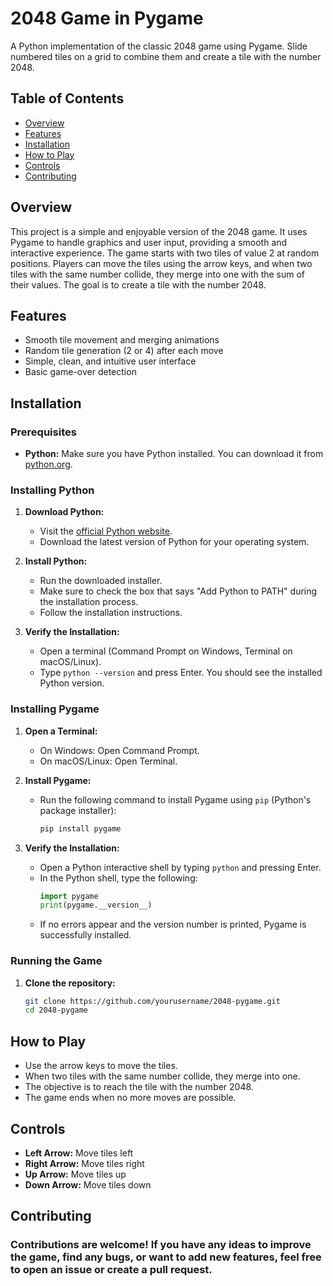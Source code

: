 # 2048 Game in Pygame

A Python implementation of the classic 2048 game using Pygame. Slide numbered tiles on a grid to combine them and create a tile with the number 2048.

## Table of Contents

- [Overview](#overview)
- [Features](#features)
- [Installation](#installation)
- [How to Play](#how-to-play)
- [Controls](#controls)
- [Contributing](#contributing)

## Overview

This project is a simple and enjoyable version of the 2048 game. It uses Pygame to handle graphics and user input, providing a smooth and interactive experience. The game starts with two tiles of value 2 at random positions. Players can move the tiles using the arrow keys, and when two tiles with the same number collide, they merge into one with the sum of their values. The goal is to create a tile with the number 2048.

## Features

- Smooth tile movement and merging animations
- Random tile generation (2 or 4) after each move
- Simple, clean, and intuitive user interface
- Basic game-over detection

## Installation

### Prerequisites

- **Python:** Make sure you have Python installed. You can download it from [python.org](https://www.python.org/downloads/).

### Installing Python

1. **Download Python:**
   - Visit the [official Python website](https://www.python.org/downloads/).
   - Download the latest version of Python for your operating system.

2. **Install Python:**
   - Run the downloaded installer.
   - Make sure to check the box that says "Add Python to PATH" during the installation process.
   - Follow the installation instructions.

3. **Verify the Installation:**
   - Open a terminal (Command Prompt on Windows, Terminal on macOS/Linux).
   - Type `python --version` and press Enter. You should see the installed Python version.

### Installing Pygame

1. **Open a Terminal:**
   - On Windows: Open Command Prompt.
   - On macOS/Linux: Open Terminal.

2. **Install Pygame:**
   - Run the following command to install Pygame using `pip` (Python's package installer):
     ```bash
     pip install pygame
     ```

3. **Verify the Installation:**
   - Open a Python interactive shell by typing `python` and pressing Enter.
   - In the Python shell, type the following:
     ```python
     import pygame
     print(pygame.__version__)
     ```
   - If no errors appear and the version number is printed, Pygame is successfully installed.

### Running the Game

1. **Clone the repository:**
   ```bash
   git clone https://github.com/yourusername/2048-pygame.git
   cd 2048-pygame

  ## How to Play

- Use the arrow keys to move the tiles.
- When two tiles with the same number collide, they merge into one.
- The objective is to reach the tile with the number 2048.
- The game ends when no more moves are possible.

## Controls

- **Left Arrow:** Move tiles left
- **Right Arrow:** Move tiles right
- **Up Arrow:** Move tiles up
- **Down Arrow:** Move tiles down

## Contributing

### Contributions are welcome! If you have any ideas to improve the game, find any bugs, or want to add new features, feel free to open an issue or create a pull request.


